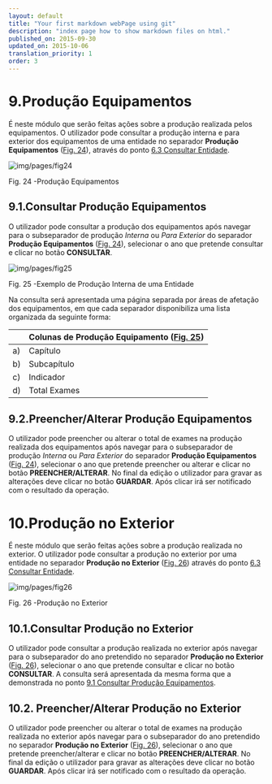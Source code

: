 ```yaml
---
layout: default
title: "Your first markdown webPage using git"
description: "index page how to show markdown files on html."
published_on: 2015-09-30
updated_on: 2015-10-06
translation_priority: 1
order: 3
---
```


# 9.Produção Equipamentos
É neste módulo que serão feitas ações sobre a produção realizada pelos equipamentos.
O utilizador pode consultar a produção interna e para exterior dos equipamentos de uma entidade no separador **Produção Equipamentos** ([Fig. 24](#fig24)), através do ponto [6.3 Consultar Entidade](#consultar-entidade).

![img/pages/fig24](img/pages/9_0_1.jpg)

<p class="caption" id="fig24"> Fig. 24 -Produção Equipamentos</p>

## 9.1.Consultar Produção Equipamentos
O utilizador pode consultar a produção dos equipamentos após navegar para o subseparador de produção *Interna* ou *Para Exterior* do separador **Produção Equipamentos** ([Fig. 24](#fig24)), selecionar o ano que pretende consultar e clicar no botão **CONSULTAR**.

![img/pages/fig25](img/pages/9_1_1.jpg)

<p class="caption" id="fig25"> Fig. 25 -Exemplo de Produção Interna de uma Entidade</p>

Na consulta será apresentada uma página separada por áreas de afetação dos equipamentos, em que cada separador disponibiliza uma lista organizada da seguinte forma:

|    | Colunas de Produção Equipamento ([Fig. 25](#fig25))  | 
|----|------------------------------------------------------|
| a) | Capítulo                                             |
| b) | Subcapítulo                                          |
| c) | Indicador                                            |
| d) | Total Exames                                         |

## 9.2.Preencher/Alterar Produção Equipamentos

O utilizador pode preencher ou alterar o total de exames na produção realizada dos equipamentos após navegar para o subseparador de produção *Interna* ou *Para Exterior* do separador **Produção Equipamentos** ([Fig. 24](#fig24)), selecionar o ano que pretende preencher ou alterar e clicar no botão **PREENCHER/ALTERAR**.
No final da edição o utilizador para gravar as alterações deve clicar no botão **GUARDAR**. Após clicar irá ser notificado com o resultado da operação.

# 10.Produção no Exterior

É neste módulo que serão feitas ações sobre a produção realizada no exterior.
O utilizador pode consultar a produção no exterior por uma entidade no separador **Produção no Exterior** ([Fig. 26](#fig26)) através do ponto [6.3 Consultar Entidade](#consultar-entidade).

![img/pages/fig26](img/pages/10_0_1.jpg)

<p class="caption" id="fig26"> Fig. 26 -Produção no Exterior</p>

## 10.1.Consultar Produção no Exterior
O utilizador pode consultar a produção realizada no exterior após navegar para o subseparador do ano pretendido no separador **Produção no Exterior** ([Fig. 26](#fig26)), selecionar o ano que pretende consultar e clicar no botão **CONSULTAR**.
A consulta será apresentada da mesma forma que a demonstrada no ponto [9.1 Consultar Produção Equipamentos](#consultar-producao-equipamentos).

## 10.2. Preencher/Alterar Produção no Exterior
O utilizador pode preencher ou alterar o total de exames na produção realizada no exterior após navegar para o subseparador do ano pretendido no separador **Produção no Exterior** ([Fig. 26](#fig26)), selecionar o ano que pretende preencher/alterar e clicar no botão **PREENCHER/ALTERAR**.
No final da edição o utilizador para gravar as alterações deve clicar no botão **GUARDAR**. Após clicar irá ser notificado com o resultado da operação.


